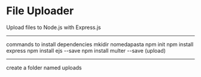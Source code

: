 # File Uploader

Upload files to Node.js with Express.js
________________________________
commands to install dependencies
mkidir nomedapasta
npm init 
npm install express
npm install ejs --save
npm install multer --save (upload)
_________________________________

create a folder named uploads


